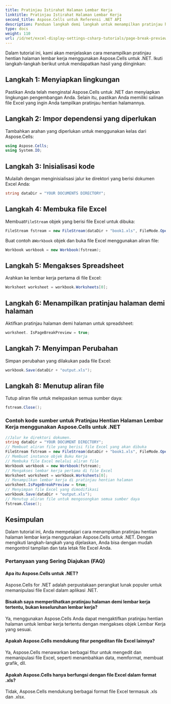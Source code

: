 ```yaml
---
title: Pratinjau Istirahat Halaman Lembar Kerja
linktitle: Pratinjau Istirahat Halaman Lembar Kerja
second_title: Aspose.Cells untuk Referensi .NET API
description: Panduan langkah demi langkah untuk menampilkan pratinjau hentian halaman lembar kerja menggunakan Aspose.Cells untuk .NET.
type: docs
weight: 110
url: /id/net/excel-display-settings-csharp-tutorials/page-break-preview-of-worksheet/
---
```

Dalam tutorial ini, kami akan menjelaskan cara menampilkan pratinjau hentian halaman lembar kerja menggunakan Aspose.Cells untuk .NET. Ikuti langkah-langkah berikut untuk mendapatkan hasil yang diinginkan:

## Langkah 1: Menyiapkan lingkungan

Pastikan Anda telah menginstal Aspose.Cells untuk .NET dan menyiapkan lingkungan pengembangan Anda. Selain itu, pastikan Anda memiliki salinan file Excel yang ingin Anda tampilkan pratinjau hentian halamannya.

## Langkah 2: Impor dependensi yang diperlukan

Tambahkan arahan yang diperlukan untuk menggunakan kelas dari Aspose.Cells:

```csharp
using Aspose.Cells;
using System.IO;
```

## Langkah 3: Inisialisasi kode

Mulailah dengan menginisialisasi jalur ke direktori yang berisi dokumen Excel Anda:

```csharp
string dataDir = "YOUR DOCUMENTS DIRECTORY";
```

## Langkah 4: Membuka file Excel

 Membuat`FileStream` objek yang berisi file Excel untuk dibuka:

```csharp
FileStream fstream = new FileStream(dataDir + "book1.xls", FileMode.Open);
```

 Buat contoh a`Workbook` objek dan buka file Excel menggunakan aliran file:

```csharp
Workbook workbook = new Workbook(fstream);
```

## Langkah 5: Mengakses Spreadsheet

Arahkan ke lembar kerja pertama di file Excel:

```csharp
Worksheet worksheet = workbook.Worksheets[0];
```

## Langkah 6: Menampilkan pratinjau halaman demi halaman

Aktifkan pratinjau halaman demi halaman untuk spreadsheet:

```csharp
worksheet. IsPageBreakPreview = true;
```

## Langkah 7: Menyimpan Perubahan

Simpan perubahan yang dilakukan pada file Excel:

```csharp
workbook.Save(dataDir + "output.xls");
```

## Langkah 8: Menutup aliran file

Tutup aliran file untuk melepaskan semua sumber daya:

```csharp
fstream.Close();
```

### Contoh kode sumber untuk Pratinjau Hentian Halaman Lembar Kerja menggunakan Aspose.Cells untuk .NET 
```csharp
//Jalur ke direktori dokumen.
string dataDir = "YOUR DOCUMENT DIRECTORY";
// Membuat aliran file yang berisi file Excel yang akan dibuka
FileStream fstream = new FileStream(dataDir + "book1.xls", FileMode.Open);
// Membuat instance objek Buku Kerja
// Membuka file Excel melalui aliran file
Workbook workbook = new Workbook(fstream);
// Mengakses lembar kerja pertama di file Excel
Worksheet worksheet = workbook.Worksheets[0];
// Menampilkan lembar kerja di pratinjau hentian halaman
worksheet.IsPageBreakPreview = true;
// Menyimpan file Excel yang dimodifikasi
workbook.Save(dataDir + "output.xls");
// Menutup aliran file untuk mengosongkan semua sumber daya
fstream.Close();
```

## Kesimpulan

Dalam tutorial ini, Anda mempelajari cara menampilkan pratinjau hentian halaman lembar kerja menggunakan Aspose.Cells untuk .NET. Dengan mengikuti langkah-langkah yang dijelaskan, Anda bisa dengan mudah mengontrol tampilan dan tata letak file Excel Anda.

### Pertanyaan yang Sering Diajukan (FAQ)

#### Apa itu Aspose.Cells untuk .NET?

Aspose.Cells for .NET adalah perpustakaan perangkat lunak populer untuk memanipulasi file Excel dalam aplikasi .NET.

#### Bisakah saya memperlihatkan pratinjau halaman demi lembar kerja tertentu, bukan keseluruhan lembar kerja?

Ya, menggunakan Aspose.Cells Anda dapat mengaktifkan pratinjau hentian halaman untuk lembar kerja tertentu dengan mengakses objek Lembar Kerja yang sesuai.

#### Apakah Aspose.Cells mendukung fitur pengeditan file Excel lainnya?

Ya, Aspose.Cells menawarkan berbagai fitur untuk mengedit dan memanipulasi file Excel, seperti menambahkan data, memformat, membuat grafik, dll.

#### Apakah Aspose.Cells hanya berfungsi dengan file Excel dalam format .xls?

Tidak, Aspose.Cells mendukung berbagai format file Excel termasuk .xls dan .xlsx.
	